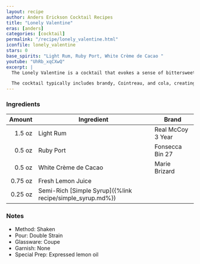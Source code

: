 ```yaml
---
layout: recipe
author: Anders Erickson Cocktail Recipes
title: "Lonely Valentine"
eras: [anders]
categories: [cocktail]
permalink: "/recipe/lonely_valentine.html"
iconfile: lonely_valentine
stars: 0
base_spirits: "Light Rum, Ruby Port, White Crème de Cacao "
youtube: "UhRb_xqCXwQ"
excerpt: |
  The Lonely Valentine is a cocktail that evokes a sense of bittersweet nostalgia. It's a complex blend of flavors that balances sweetness with bitterness, and warmth with tartness.<br /><br />

  The cocktail typically includes brandy, Cointreau, and cola, creating a rich and flavorful drink. The brandy provides warmth and complexity, while the Cointreau adds citrus notes and sweetness. The cola adds a touch of sweetness and a unique flavor profile.
---
```


### Ingredients

|  Amount | Ingredient                                                | Brand             |
| ------: | --------------------------------------------------------- | ----------------- |
|  1.5 oz | Light Rum                                                 | Real McCoy 3 Year |
|  0.5 oz | Ruby Port                                                 | Fonsecca Bin 27   |
|  0.5 oz | White Crème de Cacao                                      | Marie Brizard     |
| 0.75 oz | Fresh Lemon Juice                                         |
| 0.25 oz | Semi-Rich [Simple Syrup]({%link recipe/simple_syrup.md%}) |

### Notes

- Method: Shaken
- Pour: Double Strain
- Glassware: Coupe
- Garnish: None
- Special Prep: Expressed lemon oil
